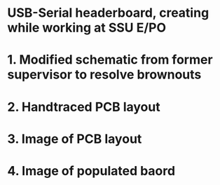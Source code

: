 # USB-Serial headerboard, creating while working at SSU E/PO
#    1. Modified schematic from former supervisor to resolve brownouts
#    2. Handtraced PCB layout
#    3. Image of PCB layout 
#    4. Image of populated baord
